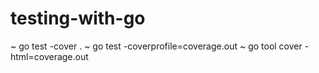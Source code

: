 # testing-with-go
~ go test -cover .
~ go test -coverprofile=coverage.out
~ go tool cover -html=coverage.out